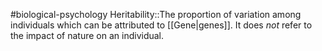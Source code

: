 #biological-psychology 
Heritability::The proportion of variation among individuals which can be attributed to [[Gene|genes]]. It does *not* refer to the impact of nature on an individual.